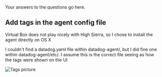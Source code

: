 Your answers to the questions go here.


 ## Add tags in the agent config file

Virtual Box does not play nicely with High Sierra, so I chose to install the agent directly on OS X 

I couldn't find a datadog.yaml file within datadog-agent/, but I did fine one within datadog-agent/etc/. I assume this is the correct file seeing as how the tags were shown on the UI

![Tags picture](https://raw.githubusercontent.com/akambale/hiring-engineers/master/ConfigFileTags.png)
